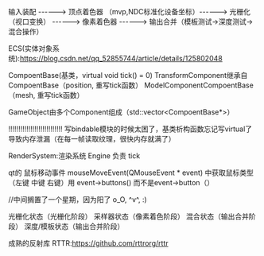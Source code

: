 输入装配 ------> 顶点着色器 （mvp,NDC标准化设备坐标）------> 光栅化（视口变换） ------> 像素着色器 ------> 输出合并（模板测试→深度测试→混合操作）

ECS(实体对象系统):https://blog.csdn.net/qq_52855744/article/details/125802048

CompoentBase(基类，virtual void tick() = 0)
TransformComponent继承自CompoentBase（position, 重写tick函数）
ModelComponentCompoentBase（mesh, 重写tick函数）

GameObject由多个Component组成（std::vector<CompoentBase*>）


!!!!!!!!!!!!!!!!!!!!!!!!!!!
写bindable模块的时候太困了，基类析构函数忘记写virtual了导致内存泄漏（在每一帧读取纹理，很快内存就满了）

RenderSystem:渲染系统
Engine 负责 tick


qt的 鼠标移动事件 mouseMoveEvent(QMouseEvent * event) 中获取鼠标类型（左键 中键 右键）用 event->buttons() 而不是event->button（）

//中间搁置了一个星期，因为阳了 o_O, ^v^, :)

光栅化状态（光栅化阶段）
采样器状态（像素着色阶段）
混合状态（输出合并阶段）
深度/模板状态（输出合并阶段）

成熟的反射库 RTTR:https://github.com/rttrorg/rttr
					